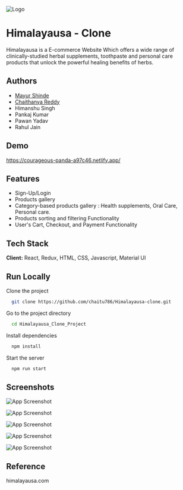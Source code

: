 
![Logo](https://cdn.shopify.com/s/files/1/0399/1728/9633/files/new-logo.png?height=628&pad_color=ffffff&v=1591028951&width=1200)


# Himalayausa - Clone

Himalayausa is a E-commerce Website Which offers a wide range of clinically-studied herbal supplements, toothpaste and personal care products that unlock the powerful healing benefits of herbs. 


## Authors

- [Mayur Shinde](https://github.com/mayur-ms-2310)
- [Chaithanya Reddy](https://github.com/chaitu786)
- Himanshu Singh
- Pankaj Kumar
- Pawan Yadav
- Rahul Jain


## Demo

https://courageous-panda-a97c46.netlify.app/


## Features

- Sign-Up/Login
- Products gallery
- Category-based products gallery : Health supplements, Oral Care, Personal care.
- Products sorting and filtering Functionality
- User's Cart, Checkout, and Payment Functionality


## Tech Stack

**Client:** React, Redux, HTML, CSS, Javascript, Material UI


## Run Locally

Clone the project

```bash
  git clone https://github.com/chaitu786/Himalayausa-clone.git
```

Go to the project directory

```bash
  cd Himalayausa_Clone_Project
```

Install dependencies

```bash
  npm install
```

Start the server

```bash
  npm run start
```


## Screenshots

![App Screenshot](https://i.im.ge/2022/06/04/rRAQbh.png)

![App Screenshot](https://i.im.ge/2022/06/04/rRArH4.png)

![App Screenshot](https://i.im.ge/2022/06/04/rRAF1C.png)

![App Screenshot](https://i.im.ge/2022/06/04/rRAOwq.png)

![App Screenshot](https://i.im.ge/2022/06/04/rRA1Zp.png)


## Reference

himalayausa.com
